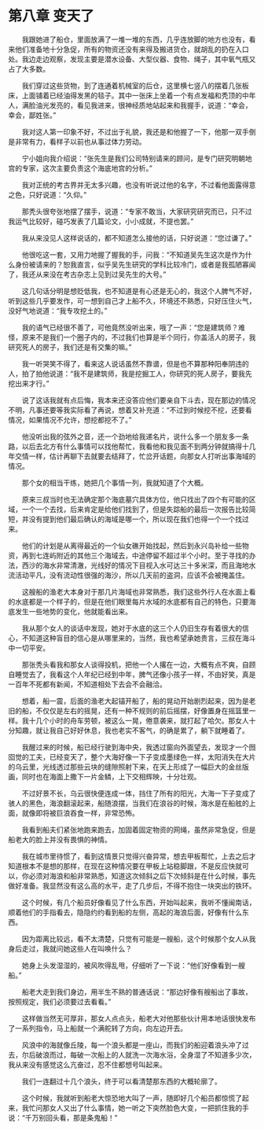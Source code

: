 # 第八章 变天了


　　我跟她进了船仓，里面放满了一堆一堆的东西，几乎连放脚的地方也没有，看来他们准备地十分急促，所有的物资还没有来得及搬进货仓，就胡乱的扔在入口处。我边走边观察，发现主要是潜水设备、大型仪器、食物、绳子，其中氧气瓶又占了大多数。

　　我们穿过这些货物，到了连通着机械室的后仓，这里横七竖八的摆着几张板床，上面铺着已经油得发黑的毯子。其中一张床上坐着一个有点发福和秃顶的中年人，满脸油光发亮的，看见我进来，很神经质地站起来和我握手，说道：“幸会，幸会，鄙姓张。”

　　我对这人第一印象不好，不过出于礼貌，我还是和他握了一下，他那一双手倒是非常有力，看样子以前也从事过体力劳动。

　　宁小姐向我介绍说：“张先生是我们公司特别请来的顾问，是专门研究明朝地宫的专家，这次主要负责这个海底地宫的分析。”

　　我对正统的考古界并无太多兴趣，也没有听说过他的名字，不过看他面露得意之色，只好说道：“久仰。”

　　那秃头很夸张地摆了摆手，说道：“专家不敢当，大家研究研究而已，只不过我运气比较好，碰巧发表了几篇论文，小小成就，不提也罢。”

　　我从来没见人这样说话的，都不知道怎么接他的话，只好说道：“您过谦了。”

　　他很吃这一套，又用力地握了握我的手，问我：“不知道吴先生这次是作为什么身份被请来的？恕我直言，似乎吴先生研究的学科比较冷门，或者是我孤陋寡闻了，我还从来没在考古杂志上见到过吴先生的大号。”

　　这几句话分明是想贬低我，也不知道是有心还是无心的，我这个人脾气不好，听到这些几乎要发作，可一想到自己才上船不久，环境还不熟悉，只好压住火气，没好气地说道：“我专攻挖土的。”

　　我的语气已经很不善了，可他竟然没听出来，哦了一声：“您是建筑师？难怪，原来不是我们一个圈子内的，不过我们也算是半个同行，你盖活人的房子，我研究死人的房子，我们还是有交集的嘛。”

　　我一听哭笑不得了，看来这人说话虽然不靠谱，但是也不算那种阳奉阴违的人，拍了拍他说道：“我不是建筑师，我是挖掘工人，你研究的死人房子，要我先挖出来才行。”

　　说了这话我就有点后悔，我本来还没答应他们要亲自下斗去，现在那边的情况不明，凡事还要等我实际看了再说，想着又补充道：“不过到时候挖不挖，还要看情况，如果情况不允许，想挖都挖不了。”

　　他没听出我的弦外之音，还一个劲地给我递名片，说什么多一个朋友多一条路，以后去北方有什么事情可以找他帮忙，我看他和我见面不到两分钟就搞得十几年交情一样，估计再聊下去就要去结拜了，忙岔开话题，向那女人打听出事海域的情况。

　　那个女的相当干练，她把几个事情一列，我就知道了个大概。

　　原来三叔当时也无法确定那个海底墓穴具体方位，他只找出了四个有可能的区域，一个一个去找，后来肯定是给他们找到了，但是失踪船的最后一次报告比较简短，并没有提到他们最后确认的海域是哪一个，所以现在我们也得一个一个找过来。

　　他们的计划是从离得最近的一个仙女礁开始找起，然后到永兴岛补给一些物资，再到七连屿附近的其他三个海域去，中途停留不超过半个小时。至于寻找的办法，西沙的海水非常清澈，光线好的情况下目视入水可达三十多米深，而且海地水流活动平凡，没有流动性很强的海沙，所以几天前的盗洞，应该不会被掩盖住。

　　这艘船的渔老大本身对于那几片海域也非常熟悉，我们这些外行人在水面上看的水底都是一个样子的，但是在他们眼里每片水域的水底都有自己的特色，只要海底发生一些地势的变化，他就能看出来。

　　我从那个女人的谈话中发现，她对于水底的这三个人仍旧生存有着很大的信心，不知道这种盲目的信心是从哪里来的，当然，我也希望承她贵言，三叔在海斗中一切平安。

　　那张秃头看我和那女人谈得投机，把他一个人撂在一边，大概有点不爽，自顾自睡觉去了，我看这个人年纪已经到中年，脾气还像小孩子一样，不由好笑，真是一百年不死都有新闻，不知道相处下去会不会融洽。

　　想着，船一震，后面的渔老大起锚开船了，船的晃动开始剧烈起来，因为是老旧的船，不仅仅是左右的摇晃，还有一种不规则的前后摇摆，好像置身在摇篮里一样。我十几个小时的舟车劳顿，被这么一晃，倦意袭来，就打起了哈欠。那女人十分知趣，就让我自己好好休息，我也老实不客气，的确是累了，躺下就睡着了。

　　我醒过来的时候，船已经行驶到海中央，我透过窗向外面望去，发现才一个囫囵觉的工夫，已经变天了，整个大海好像一下子变成墨绿色一样，太阳消失在大片的乌云里，光线透过那些云块的缝隙照射下来，在天上形成了一幅巨大的金丝版画，同时也在海面上撒下一片金鳞，上下交相辉映，十分壮观。

　　不过好景不长，乌云很快便连成一体，挡住了所有的阳光，大海一下子变成了骇人的黑色，海浪翻滚起来，船随浪摆，当我们在浪谷的时候，海水是在船舷的上面，就像即将被巨浪吞食一样，非常恐怖。

　　我看到船夫们紧张地跑来跑去，加固着固定物资的网绳，虽然非常急促，但是船老大的脸上并没有畏惧的神情。

　　我在城市里待惯了，看到这情景只觉得兴奋异常，想去甲板帮忙，上去之后才知道根本不是想的那样，在现在这种情况要在甲板上站稳脚跟，不是反应快就可以，你必须对海浪和船非常熟悉，知道这次倾斜之后下次倾斜是在什么时候，事先做好准备。我显然没有这么高的水平，走了几步后，不得不抱住一块突出的铁环。

　　这个时候，有几个船员好像看见了什么东西，开始叫起来，我听不懂闽南话，顺着他们的手指看去，隐隐约约看到船的左侧，高起的海浪后面，好像有什么东西。

　　因为距离比较远，看不太清楚，只觉有可能是一艘船，这个时候那个女人从我身后走过，我就问她这些人在叫唤什么？

　　她身上头发湿湿的，被风吹得乱甩，仔细听了一下说：“他们好像看到一艘船。”

　　船老大走到我们身边，用半生不熟的普通话说：“那边好像有艘船出了事故，按照规定，我们必须要过去看看。”

　　这样做当然无可厚非，那女人点点头，船老大对他那些伙计用本地话很快发布了一系列指令，马上船就一个满舵转了方向，向左边开去。

　　风浪中的海就像丘陵，每一个浪头都是一座山，而我们的船迎着浪头冲了过去，尔后破浪而过，每破一次船上的人就洗一次海水浴，全身湿了不知道多少次，我从来没有感觉这么亢奋过，忍不住都想号叫起来。

　　我们一连翻过十几个浪头，终于可以看清楚那东西的大概轮廓了。

　　这个时候，我就听到船老大惊恐地大叫了一声，随即好几个船员都惊慌了起来，我忙问那女人又出了什么事情，她一听之下突然脸色大变，一把抓住我的手说：“千万别回头看，那是条鬼船！”

